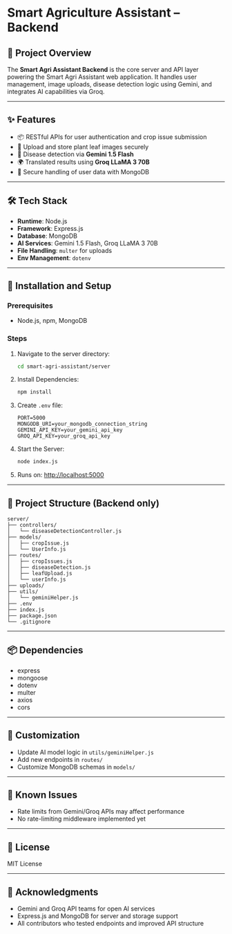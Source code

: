 # **Smart Agriculture Assistant – Backend**



## 🌾 Project Overview

The **Smart Agri Assistant Backend** is the core server and API layer powering the Smart Agri Assistant web application. It handles user management, image uploads, disease detection logic using Gemini, and integrates AI capabilities via Groq.

---

## ✨ Features

- 📦 RESTful APIs for user authentication and crop issue submission
- 🌿 Upload and store plant leaf images securely
- 🧠 Disease detection via **Gemini 1.5 Flash**
- 🌍 Translated results using **Groq LLaMA 3 70B**
- 🔐 Secure handling of user data with MongoDB

---

## 🛠️ Tech Stack

- **Runtime**: Node.js
- **Framework**: Express.js
- **Database**: MongoDB
- **AI Services**: Gemini 1.5 Flash, Groq LLaMA 3 70B
- **File Handling**: `multer` for uploads
- **Env Management**: `dotenv`

---

## 🚀 Installation and Setup

### Prerequisites
- Node.js, npm, MongoDB

### Steps

1. Navigate to the server directory:
   ```bash
   cd smart-agri-assistant/server
   ```

2. Install Dependencies:
   ```bash
   npm install
   ```

3. Create `.env` file:
   ```env
   PORT=5000
   MONGODB_URI=your_mongodb_connection_string
   GEMINI_API_KEY=your_gemini_api_key
   GROQ_API_KEY=your_groq_api_key
   ```

4. Start the Server:
   ```bash
   node index.js
   ```

5. Runs on: [http://localhost:5000](http://localhost:5000)

---

## 📁 Project Structure (Backend only)

```
server/
├── controllers/
│   └── diseaseDetectionController.js
├── models/
│   ├── cropIssue.js
│   └── UserInfo.js
├── routes/
│   ├── cropIssues.js
│   ├── diseaseDetection.js
│   ├── leafUpload.js
│   └── userInfo.js
├── uploads/
├── utils/
│   └── geminiHelper.js
├── .env
├── index.js
├── package.json
└── .gitignore
```

---

## 📦 Dependencies

- express
- mongoose
- dotenv
- multer
- axios
- cors

---

## 🔧 Customization

- Update AI model logic in `utils/geminiHelper.js`
- Add new endpoints in `routes/`
- Customize MongoDB schemas in `models/`

---

## 🐞 Known Issues

- Rate limits from Gemini/Groq APIs may affect performance
- No rate-limiting middleware implemented yet

---

## 📄 License

MIT License

---

## 🙌 Acknowledgments

- Gemini and Groq API teams for open AI services
- Express.js and MongoDB for server and storage support
- All contributors who tested endpoints and improved API structure

